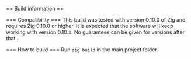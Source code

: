 == Build information ==

=== Compatibility ===
This build was tested with version 0.10.0 of Zig and requires Zig 0.10.0 or higher. It is expected that the software will keep working with version 0.10.x. No guarantees can be given for versions after that.

=== How to build ===
Run `zig build` in the main project folder.